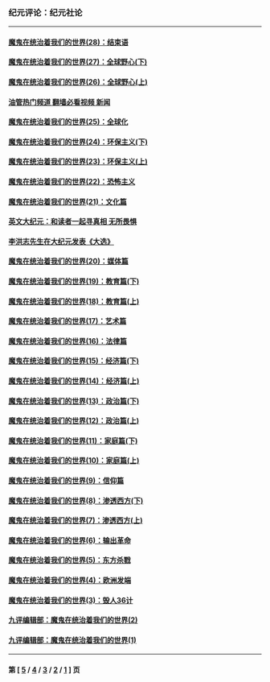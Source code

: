 ### 纪元评论：纪元社论
---
#### [魔鬼在统治着我们的世界(28)：结束语](../../pages/nsc422/n10936246.md?05260330) 
#### [魔鬼在统治着我们的世界(27)：全球野心(下)](../../pages/nsc422/n10928319.md?05260330) 
#### [魔鬼在统治着我们的世界(26)：全球野心(上)](../../pages/nsc422/n10900318.md?05260330) 
#### [油管热门频道 翻墙必看视频 新闻](ok?05260330)
#### [魔鬼在统治着我们的世界(25)：全球化](../../pages/nsc422/n10788205.md?05260330) 
#### [魔鬼在统治着我们的世界(24)：环保主义(下)](../../pages/nsc422/n10695307.md?05260330) 
#### [魔鬼在统治着我们的世界(23)：环保主义(上)](../../pages/nsc422/n10688613.md?05260330) 
#### [魔鬼在统治着我们的世界(22)：恐怖主义](../../pages/nsc422/n10614727.md?05260330) 
#### [魔鬼在统治着我们的世界(21)：文化篇](../../pages/nsc422/n10597706.md?05260330) 
#### [英文大纪元：和读者一起寻真相 无所畏惧](../../pages/nsc422/n12542027.md?05260330) 
#### [李洪志先生在大纪元发表《大选》](../../pages/nsc422/n12534746.md?05260330) 
#### [魔鬼在统治着我们的世界(20)：媒体篇](../../pages/nsc422/n10586579.md?05260330) 
#### [魔鬼在统治着我们的世界(19)：教育篇(下)](../../pages/nsc422/n10564808.md?05260330) 
#### [魔鬼在统治着我们的世界(18)：教育篇(上)](../../pages/nsc422/n10526970.md?05260330) 
#### [魔鬼在统治着我们的世界(17)：艺术篇](../../pages/nsc422/n10499093.md?05260330) 
#### [魔鬼在统治着我们的世界(16)：法律篇](../../pages/nsc422/n10485969.md?05260330) 
#### [魔鬼在统治着我们的世界(15)：经济篇(下)](../../pages/nsc422/n10469975.md?05260330) 
#### [魔鬼在统治着我们的世界(14)：经济篇(上)](../../pages/nsc422/n10457370.md?05260330) 
#### [魔鬼在统治着我们的世界(13)：政治篇(下)](../../pages/nsc422/n10448270.md?05260330) 
#### [魔鬼在统治着我们的世界(12)：政治篇(上)](../../pages/nsc422/n10444576.md?05260330) 
#### [魔鬼在统治着我们的世界(11)：家庭篇(下)](../../pages/nsc422/n10440961.md?05260330) 
#### [魔鬼在统治着我们的世界(10)：家庭篇(上)](../../pages/nsc422/n10435448.md?05260330) 
#### [魔鬼在统治着我们的世界(9)：信仰篇](../../pages/nsc422/n10432159.md?05260330) 
#### [魔鬼在统治着我们的世界(8)：渗透西方(下)](../../pages/nsc422/n10429603.md?05260330) 
#### [魔鬼在统治着我们的世界(7)：渗透西方(上)](../../pages/nsc422/n10426013.md?05260330) 
#### [魔鬼在统治着我们的世界(6)：输出革命](../../pages/nsc422/n10421536.md?05260330) 
#### [魔鬼在统治着我们的世界(5)：东方杀戮](../../pages/nsc422/n10417707.md?05260330) 
#### [魔鬼在统治着我们的世界(4)：欧洲发端](../../pages/nsc422/n10414890.md?05260330) 
#### [魔鬼在统治着我们的世界(3)：毁人36计](../../pages/nsc422/n10411583.md?05260330) 
#### [九评编辑部：魔鬼在统治着我们的世界(2)](../../pages/nsc422/n10410036.md?05260330) 
#### [九评编辑部：魔鬼在统治着我们的世界(1)](../../pages/nsc422/n10406825.md?05260330) 

---
#### 第 [ [5](./5.md?05260330) / [4](./4.md?05260330) / [3](./3.md?05260330) / [2](./2.md?05260330) / [1](./1.md?05260330) ] 页
